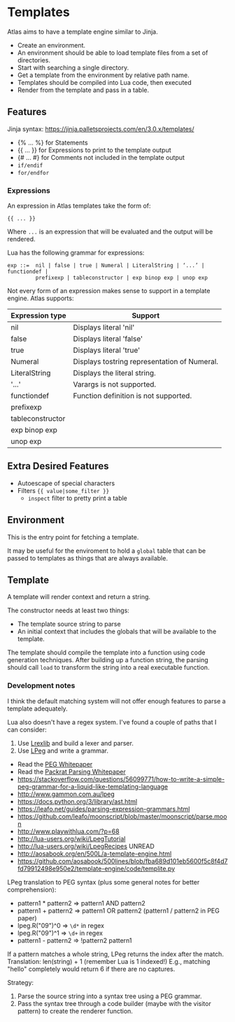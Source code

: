 Templates
=========

Atlas aims to have a template engine similar to Jinja.

* Create an environment.
 * An environment should be able to load template files from a set of directories.
 * Start with searching a single directory.
* Get a template from the environment by relative path name.
 * Templates should be compiled into Lua code, then executed
* Render from the template and pass in a table.

Features
--------

Jinja syntax: https://jinja.palletsprojects.com/en/3.0.x/templates/

* {% ... %} for Statements
* {{ ... }} for Expressions to print to the template output
* {# ... #} for Comments not included in the template output
* `if/endif`
* `for/endfor`

### Expressions

An expression in Atlas templates take the form of:

```jinja
{{ ... }}
```

Where `...` is an expression that will be evaluated
and the output will be rendered.

Lua has the following grammar for expressions:

```
exp ::=  nil | false | true | Numeral | LiteralString | ‘...’ | functiondef |
         prefixexp | tableconstructor | exp binop exp | unop exp
```

Not every form of an expression makes sense to support in a template engine.
Atlas supports:

| Expression type | Support |
| --- | --- |
| nil | Displays literal 'nil' |
| false | Displays literal 'false' |
| true | Displays literal 'true' |
| Numeral | Displays tostring representation of Numeral. |
| LiteralString | Displays the literal string. |
| '...' | Varargs is not supported. |
| functiondef | Function definition is not supported. |
| prefixexp | |
| tableconstructor | |
| exp binop exp | |
| unop exp | |

Extra Desired Features
----------------------

* Autoescape of special characters
* Filters `{{ value|some_filter }}`
  * `inspect` filter to pretty print a table

Environment
-----------

This is the entry point for fetching a template.

It may be useful for the enviroment to hold a `global` table
that can be passed to templates
as things that are always available.

Template
--------

A template will render context and return a string.

The constructor needs at least two things:

* The template source string to parse
* An initial context that includes the globals
  that will be available to the template.

The template should compile the template into a function
using code generation techniques.
After building up a function string,
the parsing should call `load`
to transform the string into a real executable function.

### Development notes

I think the default matching system will not offer enough features
to parse a template adequately.

Lua also doesn't have a regex system.
I've found a couple of paths that I can consider:

1. Use [Lrexlib](https://github.com/rrthomas/lrexlib) and build a lexer and parser.
2. Use [LPeg](http://www.inf.puc-rio.br/~roberto/lpeg/) and write a grammar.
 * Read the [PEG Whitepaper](https://bford.info/pub/lang/peg.pdf)
 * Read the [Packrat Parsing Whitepaper](https://bford.info/pub/lang/packrat-icfp02.pdf)
 * https://stackoverflow.com/questions/56099771/how-to-write-a-simple-peg-grammar-for-a-liquid-like-templating-language
 * http://www.gammon.com.au/lpeg
 * https://docs.python.org/3/library/ast.html
 * https://leafo.net/guides/parsing-expression-grammars.html
 * https://github.com/leafo/moonscript/blob/master/moonscript/parse.moon
 * http://www.playwithlua.com/?p=68
 * http://lua-users.org/wiki/LpegTutorial
 * http://lua-users.org/wiki/LpegRecipes UNREAD
 * http://aosabook.org/en/500L/a-template-engine.html
 * https://github.com/aosabook/500lines/blob/fba689d101eb5600f5c8f4d7fd79912498e950e2/template-engine/code/templite.py

LPeg translation to PEG syntax (plus some general notes for better comprehension):

* pattern1 * pattern2 => pattern1 AND pattern2
* pattern1 + pattern2 => pattern1 OR  pattern2 (pattern1 / pattern2 in PEG paper)
* lpeg.R("09")^0      => `\d*` in regex
* lpeg.R("09")^1      => `\d+` in regex
* pattern1 - pattern2 => !pattern2 pattern1

If a pattern matches a whole string, LPeg returns the index after the match.
Translation: len(string) + 1 (remember Lua is 1 indexed!)
E.g., matching "hello" completely would return 6 if there are no captures.

Strategy:

1. Parse the source string into a syntax tree using a PEG grammar.
2. Pass the syntax tree through a code builder (maybe with the visitor pattern)
   to create the renderer function.
